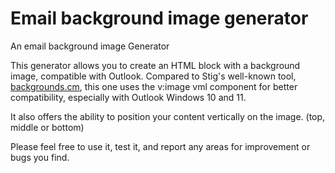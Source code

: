 # Email background image generator
An email background image Generator


This generator allows you to create an HTML block with a background image, compatible with Outlook. Compared to Stig's well-known tool, [backgrounds.cm](https://backgrounds.cm/), this one uses the v:image vml component for better compatibility, especially with Outlook Windows 10 and 11.

It also offers the ability to position your content vertically on the image. (top, middle or bottom)

Please feel free to use it, test it, and report any areas for improvement or bugs you find.
